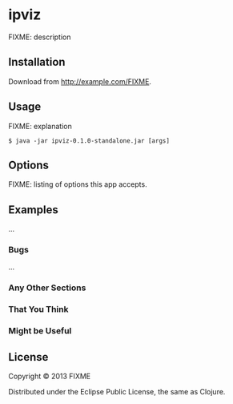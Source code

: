 # ipviz

FIXME: description

## Installation

Download from http://example.com/FIXME.

## Usage

FIXME: explanation

    $ java -jar ipviz-0.1.0-standalone.jar [args]

## Options

FIXME: listing of options this app accepts.

## Examples

...

### Bugs

...

### Any Other Sections
### That You Think
### Might be Useful

## License

Copyright © 2013 FIXME

Distributed under the Eclipse Public License, the same as Clojure.
